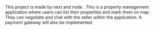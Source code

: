 This project is made by next and node .
This is a property management application where users can list their properties and mark them on map .
They can negotiate and chat with the seller within the application.
A payment gateway will also be implemented